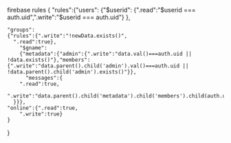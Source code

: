 
firebase rules
{
	"rules":{"users":
  	{"$userid":
    	{".read":"$userid === auth.uid",".write":"$userid === auth.uid"}
    		},
  
	"groups":
  	{"rules":{".write":"!newData.exists()",
      ".read":true},
        "$gname":
        {"metadata":{"admin":{".write":"data.val()===auth.uid || !data.exists()"},"members":{".write":"data.parent().child('admin').val()===auth.uid || !data.parent().child('admin').exists()"}},
          "messages":{
        ".read":true,
        ".write":"data.parent().child('metadata').child('members').child(auth.uid).exists()"  
      }}},
  	"online":{".read":true,
        ".write":true}
    }
   
}
